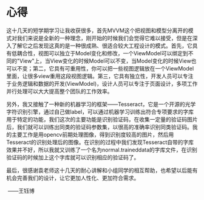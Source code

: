# 心得

​	这十几天的短学期学习让我收获很多，首先MVVM这个把视图和模型分离开的模式对我们来说是全新的一种理念，刚开始的时候我们会觉得它难以接受，但是在深入了解它之后发现这真的是一种很成熟、很适合较大工程设计的模式。首先，它具有低耦合性，视图可以独立于Model变化和修改，一个ViewModel可以绑定到不同的"View"上，当View变化的时候Model可以不变，当Model变化的时候View也可以不变；第二，它具有可重用性，你可以把一些视图逻辑放在一个ViewModel里面，让很多view重用这段视图逻辑。第三，它具有独立性，开发人员可以专注于业务逻辑和数据的开发(ViewModel)，设计人员可以专注于页面设计，多项工作并行处理可以大大提高整个团队的工作效率。

​	另外，我又接触了一种新的机器学习的框架——Tesseract，它是一个开源的光学字符识别引擎，通过自己做label，可以通过机器学习训练出符合专项要求的字库用于特定的功能，我们这次的主要功能是识别验证码，在收集一定量的验证码图片后，我们就可以训练出同类的验证码参数集，以很高的准确率识别同类验证码。我的主要工作是用opencv前期处理图像，得到识别度较高的图片，然后用Tesseract的识别处理后的图像。在识别的过程中我们发现Tesseract自带的字库效果并不好，所以我就又训练了一个名为normal.traineddata的字库文件，在识别验证码的时候加上这个字库就可以识别相应的验证码了。

​	最后，很感谢袁老师这十几天的耐心讲解和小组同学的相互帮助，也希望以后能有机会完善我们的设计，让它更加人性化、更加符合需求。

​															     ——王钰博
